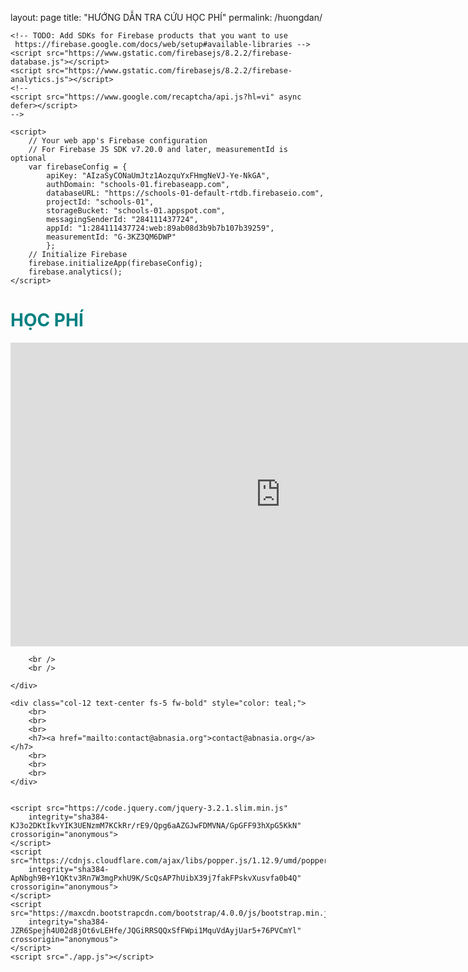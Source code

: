 layout: page
title: "HƯỚNG DẪN TRA CỨU HỌC PHÍ"
permalink: /huongdan/



<!DOCTYPE html>
<html lang="en">

<head>
    <meta charset="UTF-8">
    <meta name="viewport" content="width=device-width, initial-scale=1.0">
    <title>TRA SOÁT HỌC PHÍ</title>
    <link rel="stylesheet" href="https://maxcdn.bootstrapcdn.com/bootstrap/4.0.0/css/bootstrap.min.css"
        integrity="sha384-Gn5384xqQ1aoWXA+058RXPxPg6fy4IWvTNh0E263XmFcJlSAwiGgFAW/dAiS6JXm" crossorigin="anonymous">
    <!-- The core Firebase JS SDK is always required and must be listed first -->
    <script src="https://www.gstatic.com/firebasejs/8.2.2/firebase-app.js"></script>

    <!-- TODO: Add SDKs for Firebase products that you want to use
     https://firebase.google.com/docs/web/setup#available-libraries -->
    <script src="https://www.gstatic.com/firebasejs/8.2.2/firebase-database.js"></script>
    <script src="https://www.gstatic.com/firebasejs/8.2.2/firebase-analytics.js"></script>
    <!--
    <script src="https://www.google.com/recaptcha/api.js?hl=vi" async defer></script>
    -->
    
    <script>
        // Your web app's Firebase configuration
        // For Firebase JS SDK v7.20.0 and later, measurementId is optional
        var firebaseConfig = {
            apiKey: "AIzaSyCONaUmJtz1AozquYxFHmgNeVJ-Ye-NkGA",
            authDomain: "schools-01.firebaseapp.com",
            databaseURL: "https://schools-01-default-rtdb.firebaseio.com",
            projectId: "schools-01",
            storageBucket: "schools-01.appspot.com",
            messagingSenderId: "284111437724",
            appId: "1:284111437724:web:89ab08d3b9b7b107b39259",
            measurementId: "G-3KZ3QM6DWP"
            };
        // Initialize Firebase
        firebase.initializeApp(firebaseConfig);
        firebase.analytics();
    </script>

</head>

<body>
    <div class="container">
        <div class="row align-items-center">
            <div class="col-md-3 col p-3">
                <h1 class="align-middle" style="color: teal;">HỌC PHÍ</h1>
            </div>
            <div class="col-md-9 col p-3">
                <iframe id="vp1oVzG3" title="Video Player" width="864" height="486" frameborder="0" src="https://s3.amazonaws.com/embed.animoto.com/play.html?w=swf/production/vp1&e=1611577367&f=oVzG3FTTYfpRblZFqxMoJg&d=0&m=p&r=360p+480p+720p&volume=100&start_res=720p&i=m&ct=&cu=&asset_domain=s3-p.animoto.com&animoto_domain=animoto.com&options=autostart/loop" allowfullscreen></iframe>
            </div>
        </div>

        <br />
        <br />
        
    </div>

    <div class="col-12 text-center fs-5 fw-bold" style="color: teal;">
        <br>
        <br>
        <br>
        <h7><a href="mailto:contact@abnasia.org">contact@abnasia.org</a></h7>
        <br>
        <br>
        <br>
    </div>


    <script src="https://code.jquery.com/jquery-3.2.1.slim.min.js"
        integrity="sha384-KJ3o2DKtIkvYIK3UENzmM7KCkRr/rE9/Qpg6aAZGJwFDMVNA/GpGFF93hXpG5KkN" crossorigin="anonymous">
    </script>
    <script src="https://cdnjs.cloudflare.com/ajax/libs/popper.js/1.12.9/umd/popper.min.js"
        integrity="sha384-ApNbgh9B+Y1QKtv3Rn7W3mgPxhU9K/ScQsAP7hUibX39j7fakFPskvXusvfa0b4Q" crossorigin="anonymous">
    </script>
    <script src="https://maxcdn.bootstrapcdn.com/bootstrap/4.0.0/js/bootstrap.min.js"
        integrity="sha384-JZR6Spejh4U02d8jOt6vLEHfe/JQGiRRSQQxSfFWpi1MquVdAyjUar5+76PVCmYl" crossorigin="anonymous">
    </script>
    <script src="./app.js"></script>
</body>

</html>

